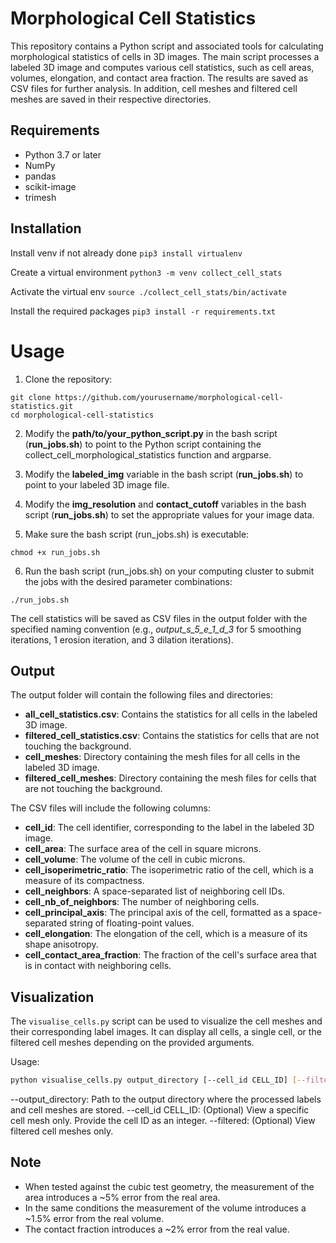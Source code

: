 # Morphological Cell Statistics

This repository contains a Python script and associated tools for calculating morphological statistics of cells in 3D images. The main script processes a labeled 3D image and computes various cell statistics, such as cell areas, volumes, elongation, and contact area fraction. The results are saved as CSV files for further analysis. In addition, cell meshes and filtered cell meshes are saved in their respective directories.

## Requirements

* Python 3.7 or later
* NumPy
* pandas
* scikit-image
* trimesh


## Installation
Install venv if not already done
```pip3 install virtualenv```

Create a virtual environment
```python3 -m venv collect_cell_stats```

Activate the virtual env
```source ./collect_cell_stats/bin/activate```

Install the required packages
```pip3 install -r requirements.txt```

# Usage

1. Clone the repository:
```
git clone https://github.com/yourusername/morphological-cell-statistics.git
cd morphological-cell-statistics
```
2. Modify the **path/to/your_python_script.py** in the bash script (**run_jobs.sh**) to point to the Python script containing the collect_cell_morphological_statistics function and argparse.

3. Modify the **labeled_img** variable in the bash script (**run_jobs.sh**) to point to your labeled 3D image file.

4. Modify the **img_resolution** and **contact_cutoff** variables in the bash script (**run_jobs.sh**) to set the appropriate values for your image data.

5. Make sure the bash script (run_jobs.sh) is executable:
```
chmod +x run_jobs.sh

```

6. Run the bash script (run_jobs.sh) on your computing cluster to submit the jobs with the desired parameter combinations:
```
./run_jobs.sh
```

The cell statistics will be saved as CSV files in the output folder with the specified naming convention (e.g., *output_s_5_e_1_d_3* for 5 smoothing iterations, 1 erosion iteration, and 3 dilation iterations).

## Output

The output folder will contain the following files and directories:
*	**all_cell_statistics.csv**: Contains the statistics for all cells in the labeled 3D image.
*	**filtered_cell_statistics.csv**: Contains the statistics for cells that are not touching the background.
*	**cell_meshes**: Directory containing the mesh files for all cells in the labeled 3D image.
*	**filtered_cell_meshes**: Directory containing the mesh files for cells that are not touching the background.

The CSV files will include the following columns:

* **cell_id**: The cell identifier, corresponding to the label in the labeled 3D image.
* **cell_area**: The surface area of the cell in square microns.
* **cell_volume**: The volume of the cell in cubic microns.
* **cell_isoperimetric_ratio**: The isoperimetric ratio of the cell, which is a measure of its compactness.
* **cell_neighbors**: A space-separated list of neighboring cell IDs.
* **cell_nb_of_neighbors**: The number of neighboring cells.
* **cell_principal_axis**: The principal axis of the cell, formatted as a space-separated string of floating-point values.
* **cell_elongation**: The elongation of the cell, which is a measure of its shape anisotropy.
* **cell_contact_area_fraction**: The fraction of the cell's surface area that is in contact with neighboring cells.

## Visualization

The `visualise_cells.py` script can be used to visualize the cell meshes and their corresponding label images. It can display all cells, a single cell, or the filtered cell meshes depending on the provided arguments.

Usage:

```bash
python visualise_cells.py output_directory [--cell_id CELL_ID] [--filtered]
```

--output_directory: Path to the output directory where the processed labels and cell meshes are stored.
--cell_id CELL_ID: (Optional) View a specific cell mesh only. Provide the cell ID as an integer.
--filtered: (Optional) View filtered cell meshes only.



## Note
- When tested against the cubic test geometry, the measurement of the area introduces a ~5% error from the  real area. 
- In the same conditions the measurement of the volume introduces a ~1.5% error from the real volume.
- The contact fraction introduces a ~2% error from the real value.


